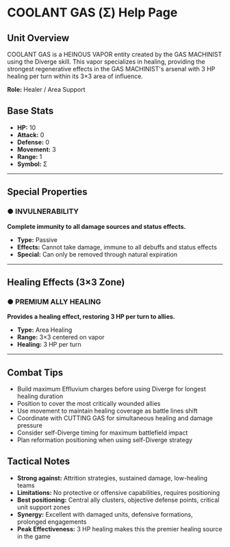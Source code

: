 # COOLANT GAS (Σ) Help Page

## Unit Overview
COOLANT GAS is a HEINOUS VAPOR entity created by the GAS MACHINIST using the Diverge skill. This  vapor specializes in  healing, providing the strongest regenerative effects in the GAS MACHINIST's arsenal with 3 HP healing per turn within its 3×3 area of influence.

**Role:**  Healer / Area Support

## Base Stats
- **HP:** 10
- **Attack:** 0
- **Defense:** 0
- **Movement:** 3
- **Range:** 1
- **Symbol:** Σ

---

## Special Properties

### ● INVULNERABILITY
**Complete immunity to all damage sources and status effects.**

- **Type:** Passive
- **Effects:** Cannot take damage, immune to all debuffs and status effects
- **Special:** Can only be removed through natural expiration

---

## Healing Effects (3×3 Zone)

### ● PREMIUM ALLY HEALING
**Provides a healing effect, restoring 3 HP per turn to allies.**

- **Type:** Area Healing
- **Range:** 3×3 centered on vapor
- **Healing:** 3 HP per turn

---

## Combat Tips
- Build maximum Effluvium charges before using Diverge for longest healing duration
- Position to cover the most critically wounded allies
- Use movement to maintain healing coverage as battle lines shift
- Coordinate with CUTTING GAS for simultaneous healing and damage pressure
- Consider self-Diverge timing for maximum battlefield impact
- Plan reformation positioning when using self-Diverge strategy

## Tactical Notes
- **Strong against:** Attrition strategies, sustained damage, low-healing teams
- **Limitations:** No protective or offensive capabilities, requires positioning
- **Best positioning:** Central ally clusters, objective defense points, critical unit support zones
- **Synergy:** Excellent with damaged units, defensive formations, prolonged engagements
- **Peak Effectiveness:** 3 HP healing makes this the premier healing source in the game